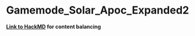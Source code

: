 # Gamemode_Solar_Apoc_Expanded2

**[Link to HackMD](https://hackmd.io/9ZOk5mFZSmO-sn13AoQ0vg?view) for content balancing**
